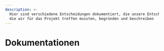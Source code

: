 ```yaml
---
description: >-
  Hier sind verschiedene Entscheidungen dokumentiert, die unsere Entscheidungen,
  die wir für das Projekt treffen mussten, begründen und beschreiben
---
```


# Dokumentationen

